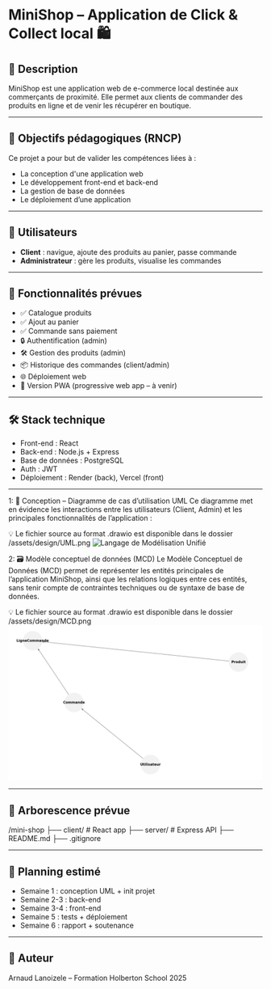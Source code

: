 # MiniShop – Application de Click & Collect local 🛍️

## 🚀 Description

MiniShop est une application web de e-commerce local destinée aux commerçants de proximité.
Elle permet aux clients de commander des produits en ligne et de venir les récupérer en boutique.

---

## 📌 Objectifs pédagogiques (RNCP)

Ce projet a pour but de valider les compétences liées à :

- La conception d'une application web
- Le développement front-end et back-end
- La gestion de base de données
- Le déploiement d’une application

---

## 👥 Utilisateurs

- **Client** : navigue, ajoute des produits au panier, passe commande
- **Administrateur** : gère les produits, visualise les commandes

---

## 🔧 Fonctionnalités prévues

- ✅ Catalogue produits
- ✅ Ajout au panier
- ✅ Commande sans paiement
- 🔒 Authentification (admin)
- 🛠️ Gestion des produits (admin)
- 📦 Historique des commandes (client/admin)
- 🌐 Déploiement web
- 📱 Version PWA (progressive web app – à venir)

---

## 🛠️ Stack technique

- Front-end : React
- Back-end : Node.js + Express
- Base de données : PostgreSQL
- Auth : JWT
- Déploiement : Render (back), Vercel (front)

---
1: 🧩 Conception – Diagramme de cas d’utilisation UML
Ce diagramme met en évidence les interactions entre les utilisateurs (Client, Admin) et les principales fonctionnalités de l’application :

💡 Le fichier source au format .drawio est disponible dans le dossier /assets/design/UML.png
![Langage de Modélisation Unifié](./design/UML.png)

2: 🗃️ Modèle conceptuel de données (MCD)
Le Modèle Conceptuel de Données (MCD) permet de représenter les entités principales de l’application MiniShop, ainsi que les relations logiques entre ces entités, sans tenir compte de contraintes techniques ou de syntaxe de base de données.

💡 Le fichier source au format .drawio est disponible dans le dossier /assets/design/MCD.png
![Diagramme MCD](https://raw.githubusercontent.com/arnaudlanoizele/MiniShop/main/assets/design/MCD.png)

---
## 📁 Arborescence prévue

/mini-shop
├── client/ # React app
├── server/ # Express API
├── README.md
├── .gitignore


---

## 📅 Planning estimé

- Semaine 1 : conception UML + init projet
- Semaine 2-3 : back-end
- Semaine 3-4 : front-end
- Semaine 5 : tests + déploiement
- Semaine 6 : rapport + soutenance

---

## 👤 Auteur

Arnaud Lanoizele – Formation Holberton School 2025
